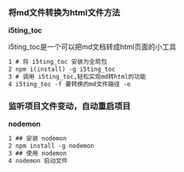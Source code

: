 ### 将md文件转换为html文件方法

**i5ting_toc**

i5ting_toc是一个可以把md文档转成html页面的小工具

```tex
1 # 将 i5ting_toc 安装为全局包
2 npm i(install) -g i5ting_toc 
3 # 调用 i5ting_toc,轻松实现md转html的功能
4 i5ting_toc -f 要转换的md文件路径 -o 
```

### 监听项目文件变动，自动重启项目

**nodemon**

```tex
1 ## 安装 nodemon
2 npm install -g nodemon
3 ## 使用 nodemon
4 nodemon 启动文件
```

